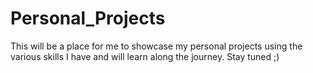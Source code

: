 # Personal_Projects
This will be a place for me to showcase my personal projects using the various skills I have and will learn along the journey. Stay tuned ;)
